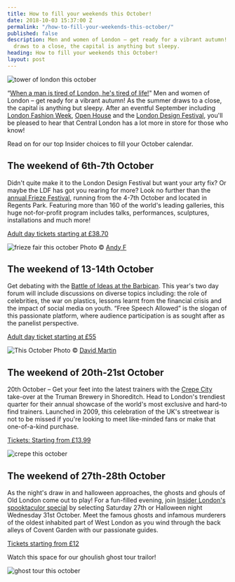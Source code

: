 ```yaml
---
title: How to fill your weekends this October!
date: 2018-10-03 15:37:00 Z
permalink: "/how-to-fill-your-weekends-this-october/"
published: false
description: Men and women of London – get ready for a vibrant autumn! As the summer
  draws to a close, the capital is anything but sleepy.
heading: How to fill your weekends this October!
layout: post
---
```


![tower of london this october](/uploads/london_united_kingdom_tower_of_london-491713.jpg!d)

 “[When a man is tired of London, he's tired of life!](http://www.samueljohnson.com/tiredlon.html)" Men and women of London – get ready for a vibrant autumn! As the summer draws to a close, the capital is anything but sleepy. After an eventful September including [London Fashion Week](http://www.londonfashionweek.co.uk/), [Open House](https://openhouselondon.org.uk/) and the [London Design Festival](https://www.londondesignfestival.com/home), you'll be pleased to hear that Central London has a lot more in store for those who know! 

 

Read on for our top Insider choices to fill your October calendar. 

 

 

## The weekend of 6th-7th October 


Didn't quite make it to the London Design Festival but want your arty fix? Or maybe the LDF has got you rearing for more? Look no further than the [annual Frieze Festival](https://frieze.com/fairs/frieze-london), running from the 4-7th October and located in Regents Park. Featuring more than 160 of the world's leading galleries, this huge not-for-profit program includes talks, performances, sculptures, installations and much more! 

 

[Adult day tickets starting at £38.70](https://friezelondon.seetickets.com/tour/frieze-london?utm_source=FLHomepage&utm_medium=BuyNowButton&utm_campaign=FLFM18Marketing#) 

 
![frieze fair this october](/uploads/frieze%20fair%20this%20october.jpg)
Photo © [Andy F](https://commons.wikimedia.org/wiki/File:Preparing_for_Frieze_Art_Fair,_Regents_Park_(6)_-_geograph.org.uk_-_1524041.jpg)

 

 

## The weekend of 13-14th October 

 

Get debating with the [Battle of Ideas at the Barbican](https://www.battleofideas.org.uk/). This year's two day forum will include discussions on diverse topics including: the role of celebrities, the war on plastics, lessons learnt from the financial crisis and the impact of social media on youth. “Free Speech Allowed” is the slogan of this passionate platform, where audience participation is as sought after as the panelist perspective.  

 

[Adult day ticket starting at £55](https://www.battleofideas.org.uk/battle-ideas-2018-tickets/)  

 

![This October](/uploads/barbican%20this%20october.jpg)
Photo © [David Martin](https://www.geograph.org.uk/photo/2980219)

 

## The weekend of 20th-21st October 

 

 

20th October – Get your feet into the latest trainers with the [Crepe City](https://www.crepe-city.co.uk/)  take-over at the Truman Brewery in Shoreditch.  Head to London's trendiest quarter for their annual showcase of the world's most exclusive and hard-to find trainers. Launched in 2009, this celebration of the UK's streetwear is not to be missed if you're looking to meet like-minded fans or make that one-of-a-kind purchase. 

 

[Tickets: Starting from £13.99](https://www.eventbrite.co.uk/e/crepe-city-london-2018-tickets-49526720755)  

 

![crepe this october](/uploads/sneaker_sole_walking_pant_leg_brand_name-152005.jpg!d)

 

 

## The weekend of 27th-28th October 

 

As the night's draw in and halloween approaches, the ghosts and ghouls of Old London come out to play! For a fun-filled evening, join [Insider London's spooktaculor special](https://www.insider-london.co.uk/tours/famous-ghosts-and-infamous-murders/) by selecting Saturday 27th or Halloween night Wednesday 31st October. Meet the famous ghosts and infamous murderers of the oldest inhabited part of West London as you wind through the back alleys of Covent Garden with our passionate guides. 

 

[Tickets starting from £12](https://www.insider-london.co.uk/tours/famous-ghosts-and-infamous-murders)  

Watch this space for our ghoulish ghost tour trailor! 

![ghost tour this october](/uploads/Ghost%20Tour%20Title%20Pic.jpg)